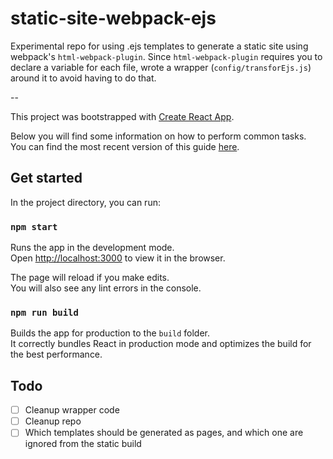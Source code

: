 # static-site-webpack-ejs

Experimental repo for using .ejs templates to generate a static site using webpack's `html-webpack-plugin`. Since `html-webpack-plugin` requires you to
declare a variable for each file, wrote a wrapper (`config/transforEjs.js`) around it to avoid having to do that.

--

This project was bootstrapped with [Create React App](https://github.com/facebookincubator/create-react-app).

Below you will find some information on how to perform common tasks.<br>
You can find the most recent version of this guide [here](https://github.com/facebookincubator/create-react-app/blob/master/packages/react-scripts/template/README.md).

## Get started

In the project directory, you can run:

### `npm start`

Runs the app in the development mode.<br>
Open [http://localhost:3000](http://localhost:3000) to view it in the browser.

The page will reload if you make edits.<br>
You will also see any lint errors in the console.

### `npm run build`

Builds the app for production to the `build` folder.<br>
It correctly bundles React in production mode and optimizes the build for the best performance.

## Todo
- [ ] Cleanup wrapper code
- [ ] Cleanup repo
- [ ] Which templates should be generated as pages, and which one are ignored from the static build
